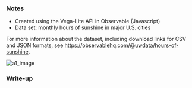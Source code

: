 ### Notes
- Created using the Vega-Lite API in Observable (Javascript)
- Data set: monthly hours of sunshine in major U.S. cities

For more information about the dataset, including download links for CSV and JSON formats, see https://observablehq.com/@uwdata/hours-of-sunshine.

![a1_image](https://user-images.githubusercontent.com/52092892/162022761-41fb48cb-bb11-4386-b705-a742dadca0c2.png)

### Write-up
